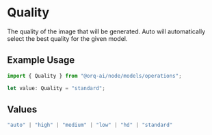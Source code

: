 # Quality

The quality of the image that will be generated. Auto will automatically select the best quality for the given model.

## Example Usage

```typescript
import { Quality } from "@orq-ai/node/models/operations";

let value: Quality = "standard";
```

## Values

```typescript
"auto" | "high" | "medium" | "low" | "hd" | "standard"
```